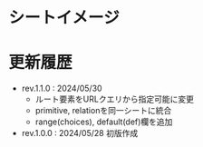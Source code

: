 # シートイメージ


# 更新履歴

- rev.1.1.0 : 2024/05/30
  - ルート要素をURLクエリから指定可能に変更
  - primitive, relationを同一シートに統合
  - range(choices), default(def)欄を追加
- rev.1.0.0 : 2024/05/28 初版作成